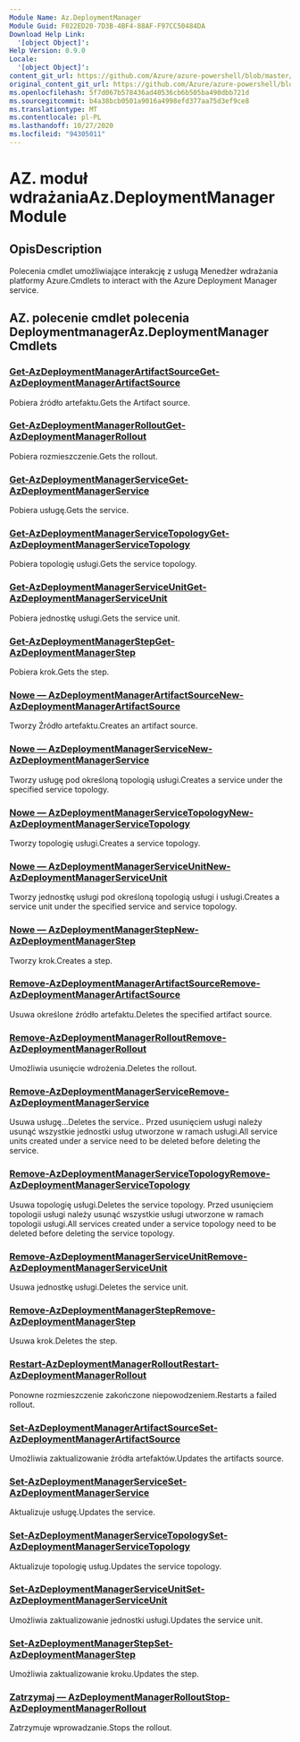 ```yaml
---
Module Name: Az.DeploymentManager
Module Guid: F022ED20-7D3B-4BF4-88AF-F97CC50484DA
Download Help Link:
  '[object Object]': 
Help Version: 0.9.0
Locale:
  '[object Object]': 
content_git_url: https://github.com/Azure/azure-powershell/blob/master/src/DeploymentManager/DeploymentManager/help/Az.DeploymentManager.md
original_content_git_url: https://github.com/Azure/azure-powershell/blob/master/src/DeploymentManager/DeploymentManager/help/Az.DeploymentManager.md
ms.openlocfilehash: 5f7d067b578436ad40536cb6b505ba490dbb721d
ms.sourcegitcommit: b4a38bcb0501a9016a4998efd377aa75d3ef9ce8
ms.translationtype: MT
ms.contentlocale: pl-PL
ms.lasthandoff: 10/27/2020
ms.locfileid: "94305011"
---
```

# <span data-ttu-id="8c949-101">AZ. moduł wdrażania</span><span class="sxs-lookup"><span data-stu-id="8c949-101">Az.DeploymentManager Module</span></span>
## <span data-ttu-id="8c949-102">Opis</span><span class="sxs-lookup"><span data-stu-id="8c949-102">Description</span></span>
<span data-ttu-id="8c949-103">Polecenia cmdlet umożliwiające interakcję z usługą Menedżer wdrażania platformy Azure.</span><span class="sxs-lookup"><span data-stu-id="8c949-103">Cmdlets to interact with the Azure Deployment Manager service.</span></span>

## <span data-ttu-id="8c949-104">AZ. polecenie cmdlet polecenia Deploymentmanager</span><span class="sxs-lookup"><span data-stu-id="8c949-104">Az.DeploymentManager Cmdlets</span></span>
### [<span data-ttu-id="8c949-105">Get-AzDeploymentManagerArtifactSource</span><span class="sxs-lookup"><span data-stu-id="8c949-105">Get-AzDeploymentManagerArtifactSource</span></span>](Get-AzDeploymentManagerArtifactSource.md)
<span data-ttu-id="8c949-106">Pobiera źródło artefaktu.</span><span class="sxs-lookup"><span data-stu-id="8c949-106">Gets the Artifact source.</span></span>

### [<span data-ttu-id="8c949-107">Get-AzDeploymentManagerRollout</span><span class="sxs-lookup"><span data-stu-id="8c949-107">Get-AzDeploymentManagerRollout</span></span>](Get-AzDeploymentManagerRollout.md)
<span data-ttu-id="8c949-108">Pobiera rozmieszczenie.</span><span class="sxs-lookup"><span data-stu-id="8c949-108">Gets the rollout.</span></span>

### [<span data-ttu-id="8c949-109">Get-AzDeploymentManagerService</span><span class="sxs-lookup"><span data-stu-id="8c949-109">Get-AzDeploymentManagerService</span></span>](Get-AzDeploymentManagerService.md)
<span data-ttu-id="8c949-110">Pobiera usługę.</span><span class="sxs-lookup"><span data-stu-id="8c949-110">Gets the service.</span></span>

### [<span data-ttu-id="8c949-111">Get-AzDeploymentManagerServiceTopology</span><span class="sxs-lookup"><span data-stu-id="8c949-111">Get-AzDeploymentManagerServiceTopology</span></span>](Get-AzDeploymentManagerServiceTopology.md)
<span data-ttu-id="8c949-112">Pobiera topologię usługi.</span><span class="sxs-lookup"><span data-stu-id="8c949-112">Gets the service topology.</span></span>

### [<span data-ttu-id="8c949-113">Get-AzDeploymentManagerServiceUnit</span><span class="sxs-lookup"><span data-stu-id="8c949-113">Get-AzDeploymentManagerServiceUnit</span></span>](Get-AzDeploymentManagerServiceUnit.md)
<span data-ttu-id="8c949-114">Pobiera jednostkę usługi.</span><span class="sxs-lookup"><span data-stu-id="8c949-114">Gets the service unit.</span></span>

### [<span data-ttu-id="8c949-115">Get-AzDeploymentManagerStep</span><span class="sxs-lookup"><span data-stu-id="8c949-115">Get-AzDeploymentManagerStep</span></span>](Get-AzDeploymentManagerStep.md)
<span data-ttu-id="8c949-116">Pobiera krok.</span><span class="sxs-lookup"><span data-stu-id="8c949-116">Gets the step.</span></span>

### [<span data-ttu-id="8c949-117">Nowe — AzDeploymentManagerArtifactSource</span><span class="sxs-lookup"><span data-stu-id="8c949-117">New-AzDeploymentManagerArtifactSource</span></span>](New-AzDeploymentManagerArtifactSource.md)
<span data-ttu-id="8c949-118">Tworzy Źródło artefaktu.</span><span class="sxs-lookup"><span data-stu-id="8c949-118">Creates an artifact source.</span></span>

### [<span data-ttu-id="8c949-119">Nowe — AzDeploymentManagerService</span><span class="sxs-lookup"><span data-stu-id="8c949-119">New-AzDeploymentManagerService</span></span>](New-AzDeploymentManagerService.md)
<span data-ttu-id="8c949-120">Tworzy usługę pod określoną topologią usługi.</span><span class="sxs-lookup"><span data-stu-id="8c949-120">Creates a service under the specified service topology.</span></span>

### [<span data-ttu-id="8c949-121">Nowe — AzDeploymentManagerServiceTopology</span><span class="sxs-lookup"><span data-stu-id="8c949-121">New-AzDeploymentManagerServiceTopology</span></span>](New-AzDeploymentManagerServiceTopology.md)
<span data-ttu-id="8c949-122">Tworzy topologię usługi.</span><span class="sxs-lookup"><span data-stu-id="8c949-122">Creates a service topology.</span></span>

### [<span data-ttu-id="8c949-123">Nowe — AzDeploymentManagerServiceUnit</span><span class="sxs-lookup"><span data-stu-id="8c949-123">New-AzDeploymentManagerServiceUnit</span></span>](New-AzDeploymentManagerServiceUnit.md)
<span data-ttu-id="8c949-124">Tworzy jednostkę usługi pod określoną topologią usługi i usługi.</span><span class="sxs-lookup"><span data-stu-id="8c949-124">Creates a service unit under the specified service and service topology.</span></span>

### [<span data-ttu-id="8c949-125">Nowe — AzDeploymentManagerStep</span><span class="sxs-lookup"><span data-stu-id="8c949-125">New-AzDeploymentManagerStep</span></span>](New-AzDeploymentManagerStep.md)
<span data-ttu-id="8c949-126">Tworzy krok.</span><span class="sxs-lookup"><span data-stu-id="8c949-126">Creates a step.</span></span>

### [<span data-ttu-id="8c949-127">Remove-AzDeploymentManagerArtifactSource</span><span class="sxs-lookup"><span data-stu-id="8c949-127">Remove-AzDeploymentManagerArtifactSource</span></span>](Remove-AzDeploymentManagerArtifactSource.md)
<span data-ttu-id="8c949-128">Usuwa określone źródło artefaktu.</span><span class="sxs-lookup"><span data-stu-id="8c949-128">Deletes the specified artifact source.</span></span>

### [<span data-ttu-id="8c949-129">Remove-AzDeploymentManagerRollout</span><span class="sxs-lookup"><span data-stu-id="8c949-129">Remove-AzDeploymentManagerRollout</span></span>](Remove-AzDeploymentManagerRollout.md)
<span data-ttu-id="8c949-130">Umożliwia usunięcie wdrożenia.</span><span class="sxs-lookup"><span data-stu-id="8c949-130">Deletes the rollout.</span></span>

### [<span data-ttu-id="8c949-131">Remove-AzDeploymentManagerService</span><span class="sxs-lookup"><span data-stu-id="8c949-131">Remove-AzDeploymentManagerService</span></span>](Remove-AzDeploymentManagerService.md)
<span data-ttu-id="8c949-132">Usuwa usługę...</span><span class="sxs-lookup"><span data-stu-id="8c949-132">Deletes the service..</span></span> <span data-ttu-id="8c949-133">Przed usunięciem usługi należy usunąć wszystkie jednostki usług utworzone w ramach usługi.</span><span class="sxs-lookup"><span data-stu-id="8c949-133">All service units created under a service need to be deleted before deleting the service.</span></span>

### [<span data-ttu-id="8c949-134">Remove-AzDeploymentManagerServiceTopology</span><span class="sxs-lookup"><span data-stu-id="8c949-134">Remove-AzDeploymentManagerServiceTopology</span></span>](Remove-AzDeploymentManagerServiceTopology.md)
<span data-ttu-id="8c949-135">Usuwa topologię usługi.</span><span class="sxs-lookup"><span data-stu-id="8c949-135">Deletes the service topology.</span></span> <span data-ttu-id="8c949-136">Przed usunięciem topologii usługi należy usunąć wszystkie usługi utworzone w ramach topologii usługi.</span><span class="sxs-lookup"><span data-stu-id="8c949-136">All services created under a service topology need to be deleted before deleting the service topology.</span></span>

### [<span data-ttu-id="8c949-137">Remove-AzDeploymentManagerServiceUnit</span><span class="sxs-lookup"><span data-stu-id="8c949-137">Remove-AzDeploymentManagerServiceUnit</span></span>](Remove-AzDeploymentManagerServiceUnit.md)
<span data-ttu-id="8c949-138">Usuwa jednostkę usługi.</span><span class="sxs-lookup"><span data-stu-id="8c949-138">Deletes the service unit.</span></span>

### [<span data-ttu-id="8c949-139">Remove-AzDeploymentManagerStep</span><span class="sxs-lookup"><span data-stu-id="8c949-139">Remove-AzDeploymentManagerStep</span></span>](Remove-AzDeploymentManagerStep.md)
<span data-ttu-id="8c949-140">Usuwa krok.</span><span class="sxs-lookup"><span data-stu-id="8c949-140">Deletes the step.</span></span>

### [<span data-ttu-id="8c949-141">Restart-AzDeploymentManagerRollout</span><span class="sxs-lookup"><span data-stu-id="8c949-141">Restart-AzDeploymentManagerRollout</span></span>](Restart-AzDeploymentManagerRollout.md)
<span data-ttu-id="8c949-142">Ponowne rozmieszczenie zakończone niepowodzeniem.</span><span class="sxs-lookup"><span data-stu-id="8c949-142">Restarts a failed rollout.</span></span>

### [<span data-ttu-id="8c949-143">Set-AzDeploymentManagerArtifactSource</span><span class="sxs-lookup"><span data-stu-id="8c949-143">Set-AzDeploymentManagerArtifactSource</span></span>](Set-AzDeploymentManagerArtifactSource.md)
<span data-ttu-id="8c949-144">Umożliwia zaktualizowanie źródła artefaktów.</span><span class="sxs-lookup"><span data-stu-id="8c949-144">Updates the artifacts source.</span></span>

### [<span data-ttu-id="8c949-145">Set-AzDeploymentManagerService</span><span class="sxs-lookup"><span data-stu-id="8c949-145">Set-AzDeploymentManagerService</span></span>](Set-AzDeploymentManagerService.md)
<span data-ttu-id="8c949-146">Aktualizuje usługę.</span><span class="sxs-lookup"><span data-stu-id="8c949-146">Updates the service.</span></span>

### [<span data-ttu-id="8c949-147">Set-AzDeploymentManagerServiceTopology</span><span class="sxs-lookup"><span data-stu-id="8c949-147">Set-AzDeploymentManagerServiceTopology</span></span>](Set-AzDeploymentManagerServiceTopology.md)
<span data-ttu-id="8c949-148">Aktualizuje topologię usług.</span><span class="sxs-lookup"><span data-stu-id="8c949-148">Updates the service topology.</span></span>

### [<span data-ttu-id="8c949-149">Set-AzDeploymentManagerServiceUnit</span><span class="sxs-lookup"><span data-stu-id="8c949-149">Set-AzDeploymentManagerServiceUnit</span></span>](Set-AzDeploymentManagerServiceUnit.md)
<span data-ttu-id="8c949-150">Umożliwia zaktualizowanie jednostki usługi.</span><span class="sxs-lookup"><span data-stu-id="8c949-150">Updates the service unit.</span></span>

### [<span data-ttu-id="8c949-151">Set-AzDeploymentManagerStep</span><span class="sxs-lookup"><span data-stu-id="8c949-151">Set-AzDeploymentManagerStep</span></span>](Set-AzDeploymentManagerStep.md)
<span data-ttu-id="8c949-152">Umożliwia zaktualizowanie kroku.</span><span class="sxs-lookup"><span data-stu-id="8c949-152">Updates the step.</span></span>

### [<span data-ttu-id="8c949-153">Zatrzymaj — AzDeploymentManagerRollout</span><span class="sxs-lookup"><span data-stu-id="8c949-153">Stop-AzDeploymentManagerRollout</span></span>](Stop-AzDeploymentManagerRollout.md)
<span data-ttu-id="8c949-154">Zatrzymuje wprowadzanie.</span><span class="sxs-lookup"><span data-stu-id="8c949-154">Stops the rollout.</span></span>

